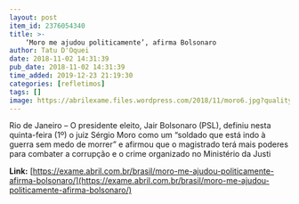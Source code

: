 ```yaml
---
layout: post
item_id: 2376054340
title: >-
    ‘Moro me ajudou politicamente’, afirma Bolsonaro
author: Tatu D'Oquei
date: 2018-11-02 14:31:39
pub_date: 2018-11-02 14:31:39
time_added: 2019-12-23 21:19:30
categories: [refletimos]
tags: []
image: https://abrilexame.files.wordpress.com/2018/11/moro6.jpg?quality=70&strip=info&w=680&h=453&crop=1
---
```


Rio de Janeiro – O presidente eleito, Jair Bolsonaro (PSL), definiu nesta quinta-feira (1º) o juiz Sérgio Moro como um “soldado que está indo à guerra sem medo de morrer” e afirmou que o magistrado terá mais poderes para combater a corrupção e o crime organizado no Ministério da Justi

**Link:** [https://exame.abril.com.br/brasil/moro-me-ajudou-politicamente-afirma-bolsonaro/](https://exame.abril.com.br/brasil/moro-me-ajudou-politicamente-afirma-bolsonaro/)

